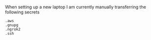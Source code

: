 When setting up a new laptop I am currently manually transferring the following secrets

```
.aws
.gnupg
.ngrok2
.ssh
```

